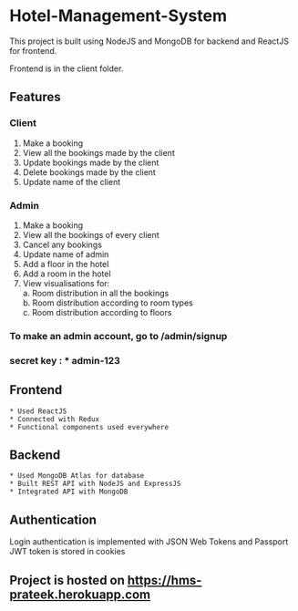 # Hotel-Management-System
This project is built using NodeJS and MongoDB for backend and ReactJS for frontend. <br/>

Frontend is in the client folder.

## Features
### Client
  1. Make a booking
  2. View all the bookings made by the client
  3. Update bookings made by the client
  4. Delete bookings made by the client
  5. Update name of the client

### Admin
  1. Make a booking
  2. View all the bookings of every client
  3. Cancel any bookings
  4. Update name of admin
  5. Add a floor in the hotel
  6. Add a room in the hotel
  7. View visualisations for: <br/>
          a. Room distribution in all the bookings <br/>
          b. Room distribution according to room types <br/>
          c. Room distribution according to floors
### To make an admin account, go to /admin/signup
### secret key : * admin-123

## Frontend
    * Used ReactJS
    * Connected with Redux
    * Functional components used everywhere
## Backend
    * Used MongoDB Atlas for database
    * Built REST API with NodeJS and ExpressJS
    * Integrated API with MongoDB
 
## Authentication
  Login authentication is implemented with JSON Web Tokens and Passport <br/>
  JWT token is stored in cookies

## Project is hosted on https://hms-prateek.herokuapp.com
